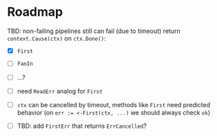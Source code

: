 Roadmap
=======

TBD: non-failing pipelines still can fail (due to timeout)
return `context.Cause(ctx)` on `ctx.Done()`:
- [x] `First`
- [ ] `FanIn`
- [ ] ...?

- [ ] need `ReadErr` analog for `First`
- [ ] `ctx` can be cancelled by timeout, methods like `First` need predicted behavior (on `err := <-First(ctx, ...)` we should always check `ok`)
- [ ] TBD: add `FirstErr` that returns `ErrCancelled`?